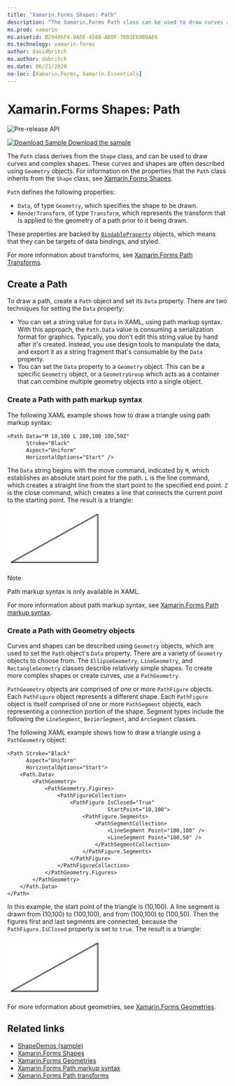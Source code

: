 ```yaml
---
title: "Xamarin.Forms Shapes: Path"
description: "The Xamarin.Forms Path class can be used to draw curves and complex shapes."
ms.prod: xamarin
ms.assetid: B29486F4-9A5E-4588-ABDF-7EB1E69B9AE6
ms.technology: xamarin-forms
author: davidbritch
ms.author: dabritch
ms.date: 06/21/2020
no-loc: [Xamarin.Forms, Xamarin.Essentials]
---
```


# Xamarin.Forms Shapes: Path

![Pre-release API](~/media/shared/preview.png "This API is currently pre-release")

[![Download Sample](~/media/shared/download.png) Download the sample](https://docs.microsoft.com/samples/xamarin/xamarin-forms-samples/userinterface-shapesdemos/)

The `Path` class derives from the `Shape` class, and can be used to draw curves and complex shapes. These curves and shapes are often described using `Geometry` objects. For information on the properties that the `Path` class inherits from the `Shape` class, see [Xamarin.Forms Shapes](index.md).

`Path` defines the following properties:

- `Data`, of type `Geometry`, which specifies the shape to be drawn.
- `RenderTransform`, of type `Transform`, which represents the transform that is applied to the geometry of a path prior to it being drawn.

These properties are backed by [`BindableProperty`](xref:Xamarin.Forms.BindableProperty) objects, which means that they can be targets of data bindings, and styled.

For more information about transforms, see [Xamarin.Forms Path Transforms](path-transforms.md).

## Create a Path

To draw a path, create a `Path` object and set its `Data` property. There are two techniques for setting the `Data` property:

- You can set a string value for `Data` in XAML, using path markup syntax. With this approach, the `Path.Data` value is consuming a serialization format for graphics. Typically, you don't edit this string value by hand after it's created. Instead, you use design tools to manipulate the data, and export it as a string fragment that's consumable by the `Data` property.
- You can set the `Data` property to a `Geometry` object. This can be a specific `Geometry` object, or a `GeometryGroup` which acts as a container that can combine multiple geometry objects into a single object.

### Create a Path with path markup syntax

The following XAML example shows how to draw a triangle using path markup syntax:

```xaml
<Path Data="M 10,100 L 100,100 100,50Z"
      Stroke="Black"
      Aspect="Uniform"
      HorizontalOptions="Start" />
```

The `Data` string begins with the move command, indicated by `M`, which establishes an absolute start point for the path. `L` is the line command, which creates a straight line from the start point to the specified end point. `Z` is the close command, which creates a line that connects the current point to the starting point. The result is a triangle:

![Path triangle](path-images/triangle.png "Path triangle")

> [!NOTE]
> Path markup syntax is only available in XAML.

For more information about path markup syntax, see [Xamarin.Forms Path markup syntax](path-markup-syntax.md).

### Create a Path with Geometry objects

Curves and shapes can be described using `Geometry` objects, which are used to set the `Path` object's `Data` property. There are a variety of `Geometry` objects to choose from. The `EllipseGeometry`, `LineGeometry`, and `RectangleGeometry` classes describe relatively simple shapes. To create more complex shapes or create curves, use a `PathGeometry`.

`PathGeometry` objects are comprised of one or more `PathFigure` objects. Each `PathFigure` object represents a different shape. Each `PathFigure` object is itself comprised of one or more `PathSegment` objects, each representing a connection portion of the shape. Segment types include the following the `LineSegment`, `BezierSegment`, and `ArcSegment` classes.

The following XAML example shows how to draw a triangle using a `PathGeometry` object:

```xaml
<Path Stroke="Black"
      Aspect="Uniform"
      HorizontalOptions="Start">
    <Path.Data>
        <PathGeometry>
            <PathGeometry.Figures>
                <PathFigureCollection>
                    <PathFigure IsClosed="True"
                                StartPoint="10,100">
                        <PathFigure.Segments>
                            <PathSegmentCollection>
                                <LineSegment Point="100,100" />
                                <LineSegment Point="100,50" />
                            </PathSegmentCollection>
                        </PathFigure.Segments>
                    </PathFigure>
                </PathFigureCollection>
            </PathGeometry.Figures>
        </PathGeometry>
    </Path.Data>
</Path>
```

In this example, the start point of the triangle is (10,100). A line segment is drawn from (10,100) to (100,100), and from (100,100) to (100,50). Then the figures first and last segments are connected, because the `PathFigure.IsClosed` property is set to `true`. The result is a triangle:

![Path triangle](path-images/triangle.png "Path triangle")

For more information about geometries, see [Xamarin.Forms Geometries](geometries.md).

## Related links

- [ShapeDemos (sample)](https://docs.microsoft.com/samples/xamarin/xamarin-forms-samples/userinterface-shapesdemos/)
- [Xamarin.Forms Shapes](index.md)
- [Xamarin.Forms Geometries](geometries.md)
- [Xamarin.Forms Path markup syntax](path-markup-syntax.md)
- [Xamarin.Forms Path transforms](path-transforms.md)
